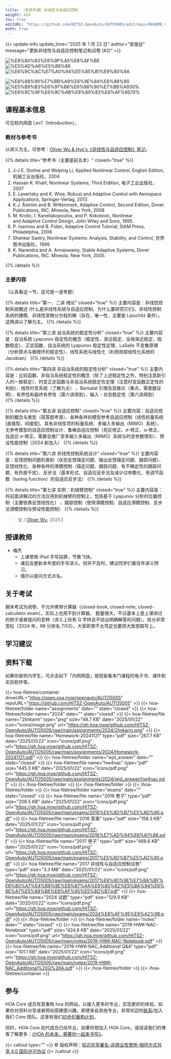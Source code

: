 ```yaml
---
title: （本研共通）非线性与自适应控制
weight: 424
toc: true
editURL: "https://github.com/HITSZ-OpenAuto/AUTO5005/edit/main/README.md"
math: true
---
```


{{< update-info update_time="2025 年 1 月 22 日" author="吴俊达" message="更新非线性与自适应控制笔记和试卷 (#2)" >}}


<div class="img-div hx-mt-4 hx-flex-row hx-justify-start hx-items-center">

![%E8%80%83%E6%9F%A5%E8%AF%BE](https://img.shields.io/badge/%E8%80%83%E6%9F%A5%E8%AF%BE-green)
![%E5%AD%A6%E5%88%86](https://img.shields.io/badge/%E5%AD%A6%E5%88%86-2-moccasin)
![%E6%9C%AC%E7%A0%94%E5%85%B1%E9%80%9A](https://img.shields.io/badge/%E6%9C%AC%E7%A0%94%E5%85%B1%E9%80%9A-lightskyblue)

![%E6%88%90%E7%BB%A9%E6%9E%84%E6%88%90](https://img.shields.io/badge/%E6%88%90%E7%BB%A9%E6%9E%84%E6%88%90-gold)
![%E5%B9%B3%E6%97%B6%E6%88%90%E7%BB%A930%](https://img.shields.io/badge/%E5%B9%B3%E6%97%B6%E6%88%90%E7%BB%A9-30%25-wheat)
![%E6%9C%9F%E6%9C%AB%E8%80%83%E8%AF%9570%](https://img.shields.io/badge/%E6%9C%9F%E6%9C%AB%E8%80%83%E8%AF%95-70%25-wheat)

</div>

## 课程基本信息

可见校内网盘 Lec1（Introduction）。

### 教材与参考书

以讲义为主。可参考：[Oliver Wu & Hye's《非线性与自适应控制》笔记](https://oliverwu.top/nac.html)。

{{% details title="参考书（主要是前五本）" closed="true" %}}

1. J-J E. Slotine and Weiping Li, Applied Nonlinear Control, English Edition, 机械工业出版社，2004
2. Hassan K. Khalil, Nonlinear Systems, Third Eidition, 电子工业出版社，2007
3. E. Lavertsky and K. Wise, Robust and Adaptive Control with Aerospace Applications, Springer-Verlag, 2013
4. K.J. Åström and B. Wittenmark, Adaptive Control, Second Edition, Dover Publications, INC. Mineola, New York, 2008
5. M. Krstic, I. Kanellakopoulos, and P. Kokotovic, Nonlinear and Adaptive Control Design, John Wiley and Sons, 1995.
6. P. Ioannou and B. Fidan, Adaptive Control  Tutorial, SIAM Press, Philadelphia, 2006
7. Shankar Sastry, Nonlinear Systems: Analysis, Stability, and Control, 世界图书出版社，1999
8. K. Narendra and A. Annaswamy, Stable Adaptive Systems, Dover Publications, INC. Mineola, New York, 2005.

{{% /details %}}

### 主要内容

（认真看这一节，这可是一道考题）

{{% details title="第一、二讲 绪论" closed="true" %}}
主要内容是：非线性控制系统概述 (什么是非线性系统与自适应控制、为什么要研究它们)、非线性控制系统的建模、非线性常微分方程的解（存在、唯一性，主要是 Lipschitz 条件）。这两讲以了解为主。
{{% /details %}}

{{% details title="第三讲 自治系统的稳定性分析" closed="true" %}}
主要内容是：自治系统 Lyapunov 稳定性的概念（稳定性、渐近稳定、全局渐近稳定、指数稳定）、正定函数、自治系统的 Lyapunov 稳定性定理、LaSalle 不变集原理（分析原点与极限环的稳定性）、线性系统与线性化（利用局部线性化系统的 Jacobian）
{{% /details %}}

{{% details title="第四讲 非自治系统的稳定性分析" closed="true" %}}
主要内容是：比较函数、非自治系统稳定性的概念（除了上述稳定性之外，特别注意新引入的一致稳定）、时变正定函数与非自治系统稳定性定理（注意时变函数正定性的判别）、线性时变系统（了解为主） 、Barbalat 引理及其推论（重点，需掌握证明）、有界性和最终有界性（第六讲用到）、输入 - 状态稳定性（第六讲用到）
{{% /details %}}

{{% details title="第五讲 自适应控制" closed="true" %}}
主要内容：自适应控制的概念与类型（简答题考查）、各种各样的模型参考自适应控制（线性标量系统[直接型、间接型]、具有非线性项的标量系统、多输入多输出（MIMO）系统）、无参考模型的自适应控制设计、鲁棒自适应控制（死区修正、𝜎-修正、α-修正、自适应 𝜎-修正，需要会推广至多输入多输出（MIMO）系统与时变参数情形）、预设性能控制（2024 新加入）
{{% /details %}}

{{% details title="第六讲 非线性控制系统设计" closed="true" %}}
主要内容是：反馈控制问题的类别（状态反馈镇定问题、输出反馈镇定问题、跟踪问题）、反馈线性化、各种各样的滑模控制（镇定问题、跟踪问题、有不确定性的跟踪问题、有外部干扰）、反步法（基本形式、自适应反步法及减少过参数化、有调节函数（tuning function）的自适应反步法）
{{% /details %}}

{{% details title="第七讲 实例：机械臂控制" closed="true" %}}
主要内容是：将前面讲解过的方法应用到机械臂的控制上，包括基于 Lyapunov 分析的位置控制（主要依靠反馈线性化） 、跟踪控制（使用滑模控制、自适应滑模控制、反步法滑模控制与预设性能控制）
{{% /details %}}

> 文 / [Oliver Wu](https://github.com/OliverWu515), 2025.1

## 授课教师

- 梅杰
  - 上课使用 iPad 手写投屏，节奏飞快。
  - 课后会更新本年度的手写讲义，但并不及时。建议同学们看往年讲义预习。
  - 偶尔以提问方式点名。

## 关于考试

期末考试为闭卷、不允许携带计算器（closed-book, closed-note, closed-calculator exam）。实际上也用不到计算器。
题量很大，不过基本上是上课讲过的例子或者提问的变种（讲义上标有 Q 字样且不给出明确解答的问题）。给分非常宽松（2024 年，98 分排名 7/53），大家即使不太笃定也要把大致思路写上。

## 学习建议

## 资料下载

如果你是校内学生，可点击如下「内网网盘」按钮查看本门课程的电子书、课件和实验软件等。

{{< hoa-filetree/container driveURL="https://open.osa.moe/openauto/AUTO5005" repoURL="https://github.com/HITSZ-OpenAuto/AUTO5005" >}}
  {{< hoa-filetree/folder name="assignments" date="" state="closed" >}}
  {{< hoa-filetree/folder name="2024" date="" state="closed" >}}
    {{< hoa-filetree/file name="2linkarm" type="png" size="48.7 KB" date="2025/01/22" icon="icons/image.png" url="https://gh.hoa.moe/github.com/HITSZ-OpenAuto/AUTO5005/raw/main/assignments/2024/2linkarm.png" >}}
    {{< hoa-filetree/file name="Homework-20241121" type="pdf" size="267.7 KB" date="2025/01/22" icon="icons/pdf.png" url="https://gh.hoa.moe/github.com/HITSZ-OpenAuto/AUTO5005/raw/main/assignments/2024/Homework-20241121.pdf" >}}
  {{< hoa-filetree/folder name="wjd_answer" date="" state="closed" >}}
    {{< hoa-filetree/file name="hw4nac" type="pdf" size="445.3 KB" date="2025/01/22" icon="icons/pdf.png" url="https://gh.hoa.moe/github.com/HITSZ-OpenAuto/AUTO5005/raw/main/assignments/2024/wjd_answer/hw4nac.pdf" >}}
  {{< /hoa-filetree/folder >}}
  {{< /hoa-filetree/folder >}}
  {{< /hoa-filetree/folder >}}
  {{< hoa-filetree/folder name="exams" date="" state="closed" >}}
    {{< hoa-filetree/file name="2016 卷子" type="pdf" size="206.5 KB" date="2025/01/22" icon="icons/pdf.png" url="https://gh.hoa.moe/github.com/HITSZ-OpenAuto/AUTO5005/raw/main/exams/2016%E5%8D%B7%E5%AD%90.pdf" >}}
    {{< hoa-filetree/file name="2016 答案" type="pdf" size="156.3 KB" date="2025/01/22" icon="icons/pdf.png" url="https://gh.hoa.moe/github.com/HITSZ-OpenAuto/AUTO5005/raw/main/exams/2016%E7%AD%94%E6%A1%88.pdf" >}}
    {{< hoa-filetree/file name="2017 卷子" type="pdf" size="468.6 KB" date="2025/01/22" icon="icons/pdf.png" url="https://gh.hoa.moe/github.com/HITSZ-OpenAuto/AUTO5005/raw/main/exams/2017%E5%8D%B7%E5%AD%90.pdf" >}}
    {{< hoa-filetree/file name="2017 非线性与自适应控制试卷" type="pdf" size="3.3 MB" date="2025/01/22" icon="icons/pdf.png" url="https://gh.hoa.moe/github.com/HITSZ-OpenAuto/AUTO5005/raw/main/exams/2017%E9%9D%9E%E7%BA%BF%E6%80%A7%E4%B8%8E%E8%87%AA%E9%80%82%E5%BA%94%E6%8E%A7%E5%88%B6%E8%AF%95%E5%8D%B7.pdf" >}}
    {{< hoa-filetree/file name="2024 试题" type="pdf" size="129.9 KB" date="2025/01/22" icon="icons/pdf.png" url="https://gh.hoa.moe/github.com/HITSZ-OpenAuto/AUTO5005/raw/main/exams/2024%E8%AF%95%E9%A2%98.pdf" >}}
  {{< /hoa-filetree/folder >}}
  {{< hoa-filetree/folder name="notes" date="" state="closed" >}}
    {{< hoa-filetree/file name="2019-HWK-NAC-Notebook" type="pdf" size="424.8 KB" date="2025/01/22" icon="icons/pdf.png" url="https://gh.hoa.moe/github.com/HITSZ-OpenAuto/AUTO5005/raw/main/notes/2019-HWK-NAC-Notebook.pdf" >}}
    {{< hoa-filetree/file name="2019-HWK-NAC_Additional Q&A" type="pdf" size="101.1 KB" date="2025/01/22" icon="icons/pdf.png" url="https://gh.hoa.moe/github.com/HITSZ-OpenAuto/AUTO5005/raw/main/notes/2019-HWK-NAC_Additional%20Q%26A.pdf" >}}
  {{< /hoa-filetree/folder >}}
{{< /hoa-filetree/container >}}

## 参与

HOA Core 成员有意重构 hoa 的网站，以接入更多的专业，实现更好的体验。如果你对资料分享或者网站搭建感兴趣，即使来自其他专业，非常欢迎你[联系](mailto:hi@hoa.moe)/加入我们 Core 团队。这里有我们[初步的重构计划](https://historical-mousepad-286.notion.site/HOA-1f71751ad5fe80978c70d9e32330d7e6)。

同时，HOA Core 初代成员已经毕业，如果你想加入 HOA Core，请阅读我们的博客了解更多：[《HOA 的未来，需要你一起来书写》](https://hoa.moe/news/future-of-hoa)。

{{< callout type="" >}}
  © 版权声明：[知识共享署名-非商业性使用-相同方式共享 4.0 国际许可协议](https://creativecommons.org/licenses/by-nc-sa/4.0/)
{{< /callout >}}

